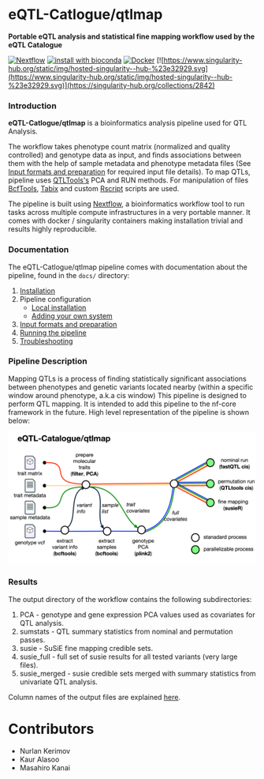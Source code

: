 # eQTL-Catlogue/qtlmap
**Portable eQTL analysis and statistical fine mapping workflow used by the eQTL Catalogue**

[![Nextflow](https://img.shields.io/badge/nextflow-%E2%89%A50.32.0-brightgreen.svg)](https://www.nextflow.io/)
[![install with bioconda](https://img.shields.io/badge/install%20with-bioconda-brightgreen.svg)](http://bioconda.github.io/)
[![Docker](https://img.shields.io/docker/automated/kerimoff/qtlmap.svg)](https://hub.docker.com/r/kerimoff/qtlmap)
[![https://www.singularity-hub.org/static/img/hosted-singularity--hub-%23e32929.svg](https://www.singularity-hub.org/static/img/hosted-singularity--hub-%23e32929.svg)](https://singularity-hub.org/collections/2842)

### Introduction

**eQTL-Catlogue/qtlmap** is a bioinformatics analysis pipeline used for QTL Analysis.

The workflow takes phenotype count matrix (normalized and quality controlled) and genotype data as input, and finds associations between them with the help of sample metadata and phenotype metadata files (See [Input formats and preparation](docs/inputs_expl.md) for required input file details). To map QTLs, pipeline uses [QTLTools's](https://qtltools.github.io/qtltools/) PCA and RUN methods. For manipulation of files [BcfTools](https://samtools.github.io/bcftools/bcftools.html), [Tabix](http://www.htslib.org/doc/tabix.html) and custom [Rscript](https://www.rdocumentation.org/packages/utils/versions/3.5.3/topics/Rscript) scripts are used.

The pipeline is built using [Nextflow](https://www.nextflow.io), a bioinformatics workflow tool to run tasks across multiple compute infrastructures in a very portable manner. It comes with docker / singularity containers making installation trivial and results highly reproducible.


### Documentation
The eQTL-Catlogue/qtlmap pipeline comes with documentation about the pipeline, found in the `docs/` directory:

1. [Installation](docs/installation.md)
2. Pipeline configuration
    * [Local installation](docs/configuration/local.md)
    * [Adding your own system](docs/configuration/adding_your_own.md)
3. [Input formats and preparation](docs/inputs_expl.md)
4. [Running the pipeline](docs/usage.md)
5. [Troubleshooting](docs/troubleshooting.md)

<!-- TODO nf-core: Add a brief overview of what the pipeline does and how it works -->

### Pipeline Description
Mapping QTLs is a process of finding statistically significant associations between phenotypes and genetic variants located nearby (within a specific window around phenotype, a.k.a cis window)
This pipeline is designed to perform QTL mapping. It is intended to add this pipeline to the nf-core framework in the future.
High level representation of the pipeline is shown below:

![High_level_schema](docs/images/metromap.png)

### Results
The output directory of the workflow contains the following subdirectories:

1. PCA - genotype and gene expression PCA values used as covariates for QTL analysis.
2. sumstats - QTL summary statistics from nominal and permutation passes.
3. susie - SuSiE fine mapping credible sets.
4. susie_full - full set of susie results for all tested variants (very large files).
5. susie_merged - susie credible sets merged with summary statistics from univariate QTL analysis.

Column names of the output files are explained [here](https://github.com/eQTL-Catalogue/eQTL-Catalogue-resources/blob/master/tabix/Columns.md).


# Contributors
* Nurlan Kerimov
* Kaur Alasoo
* Masahiro Kanai
